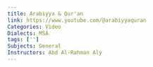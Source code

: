 ```yaml
---
title: Arabiyya & Qur'an
link: https://www.youtube.com/@arabiyyaquran
Categories: Video
Dialects: MSA
tags: ['']
Subjects: General
Instructors: Abd Al-Rahman Aly
---
```

